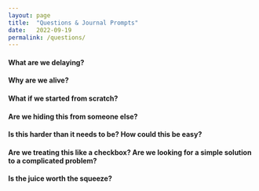 ```yaml
---
layout: page
title:  "Questions & Journal Prompts"
date:   2022-09-19
permalink: /questions/
---
```


#### What are we delaying?

#### Why are we alive?

#### What if we started from scratch?

#### Are we hiding this from someone else?

#### Is this harder than it needs to be? How could this be easy?

#### Are we treating this like a checkbox? Are we looking for a simple solution to a complicated problem?

#### Is the juice worth the squeeze?
